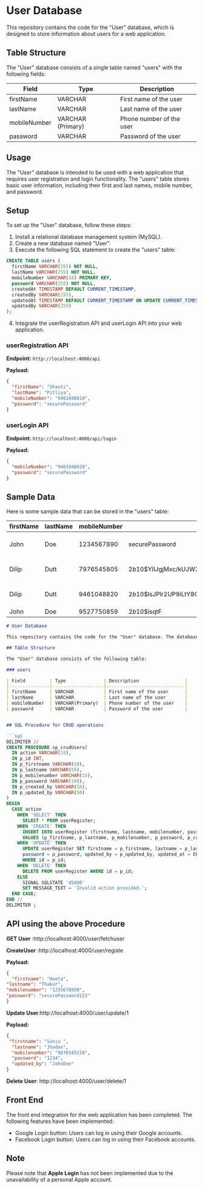 # User Database

This repository contains the code for the "User" database, which is designed to store information about users for a web application.

## Table Structure

The "User" database consists of a single table named "users" with the following fields:

| Field         | Type             | Description                  |
|---------------|------------------|------------------------------|
| firstName     | VARCHAR          | First name of the user       |
| lastName      | VARCHAR          | Last name of the user        |
| mobileNumber  | VARCHAR (Primary)| Phone number of the user     |
| password      | VARCHAR          | Password of the user         |

## Usage

The "User" database is intended to be used with a web application that requires user registration and login functionality. The "users" table stores basic user information, including their first and last names, mobile number, and password.

## Setup

To set up the "User" database, follow these steps:

1. Install a relational database management system (MySQL).
2. Create a new database named "User".
3. Execute the following SQL statement to create the "users" table:

```sql
CREATE TABLE users (
  firstName VARCHAR(255) NOT NULL,
  lastName VARCHAR(255) NOT NULL,
  mobileNumber VARCHAR(14) PRIMARY KEY,
  password VARCHAR(255) NOT NULL,
  createdAt TIMESTAMP DEFAULT CURRENT_TIMESTAMP,
  createdBy VARCHAR(255),
  updatedAt TIMESTAMP DEFAULT CURRENT_TIMESTAMP ON UPDATE CURRENT_TIMESTAMP,
  updatedBy VARCHAR(255)
);
```

4. Integrate the userRegistration API and userLogin API into your web application.

### userRegistration API

**Endpoint:** `http://localhost:4000/api`

**Payload:**
```json
{
  "firstName": "Shanti",
  "lastName": "Pitliya",
  "mobileNumber": "9461048810",
  "password": "securePassword"
}
```

### userLogin API

**Endpoint:** `http://localhost:4000/api/login`

  **Payload:**
  ```json
  {
    "mobileNumber": "9461048820",
    "password": "securePassword"
  }
  ```

## Sample Data

Here is some sample data that can be stored in the "users" table:

| firstName | lastName | mobileNumber | password                                                | createdAt            | createdBy | updatedAt            | updatedBy |
|-----------|----------|--------------|---------------------------------------------------------|----------------------|-----------|----------------------|-----------|
| John      | Doe      | 1234567890   | securePassword                                          | 2023-07-04 13:26:43  | admin     | 2023-07-04 13:26:43  | admin     |
| Dilip     | Dutt     | 7976545805   | $2b$10$YIlJgjMxc/kUJW2qsoiMo.zyHok3FA5.qDhJEq0.ifu684.AlFEZ. | 2023-07-04 13:38:59  | admin     | 2023-07-04 13:38:59  | admin     |
| Dilip     | Dutt     | 9461048820   | $2b$10$lsJPlr2UP9iLtY8QSwluR.DOKrs1FeQA6jxBHyC6.YBGX9heNm1Ii | 2023-07-04 14:31:27  | admin     | 2023-07-04 14:31:27  | admin     |
| John      | Doe      | 9527750859   | $2b$10$isqtF


```markdown
# User Database

This repository contains the code for the "User" database. The database is designed to store information about users for a web application.

## Table Structure

The "User" database consists of the following table:

### users

| Field         | Type              | Description                 |
|---------------|-------------------|-----------------------------|
| firstName     | VARCHAR           | First name of the user      |
| lastName      | VARCHAR           | Last name of the user       |
| mobileNumber  | VARCHAR(Primary)  | Phone number of the user    |
| password      | VARCHAR           | Password of the user        |


## SQL Procedure for CRUD operations

```sql
DELIMITER //
CREATE PROCEDURE sp_crudUsers(
  IN action VARCHAR(10),
  IN p_id INT,
  IN p_firstname VARCHAR(50),
  IN p_lastname VARCHAR(50),
  IN p_mobilenumber VARCHAR(15),
  IN p_password VARCHAR(100),
  IN p_created_by VARCHAR(50),
  IN p_updated_by VARCHAR(50)
)
BEGIN
  CASE action
    WHEN 'SELECT' THEN
      SELECT * FROM userRegister;
    WHEN 'CREATE' THEN
      INSERT INTO userRegister (firstname, lastname, mobilenumber, password, created_by)
      VALUES (p_firstname, p_lastname, p_mobilenumber, p_password, p_created_by);
    WHEN 'UPDATE' THEN
      UPDATE userRegister SET firstname = p_firstname, lastname = p_lastname, mobilenumber = p_mobilenumber,
      password = p_password, updated_by = p_updated_by, updated_at = CURRENT_TIMESTAMP
      WHERE id = p_id;
    WHEN 'DELETE' THEN
      DELETE FROM userRegister WHERE id = p_id;
    ELSE
      SIGNAL SQLSTATE '45000'
      SET MESSAGE_TEXT = 'Invalid action provided.';
  END CASE;
END //
DELIMITER ;
```

## API  using the above Procedure

 **GET User** :http://localhost:4000/user/fetchuser
 
 **CreateUser** :http://localhost:4000/user/registe
 
 **Payload:**
  ```json
  {
    "firstname": "Heeta",
  "lastname": "Thakur",
  "mobilenumber": "1235678950",
  "password": "securePassword123"
  }
  ```
 **Update User**:http://localhost:4000/user/update/1

 **Payload:**
  ```json
  {
   "firstname": "Sanju ",
    "lastname": "Jhadav",
    "mobilenumber": "9876543210",
    "password": "1234",
    "updated_by": "JohnDoe"
  }
 ```
**Delete User**: http://localhost:4000/user/delete/1

## Front End

The front end integration for the web application has been completed. The following features have been implemented:

- Google Login button: Users can log in using their Google accounts.
- Facebook Login button: Users can log in using their Facebook accounts.

## Note

Please note that **Apple Login** has not been implemented due to the unavailability of a personal Apple account. 
